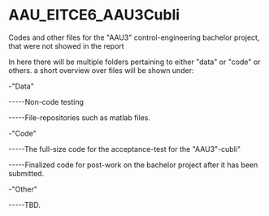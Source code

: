 # AAU_EITCE6_AAU3Cubli
Codes and other files for the "AAU3" control-engineering bachelor project, that were not showed in the report

In here there will be multiple folders pertaining to either "data" or "code" or others. a short overview over files will be shown under:


-"Data"

  -----Non-code testing
  
  -----File-repositories such as matlab files.
  
 
-"Code"

 -----The full-size code for the acceptance-test for the "AAU3"-cubli"
  
 -----Finalized code for post-work on the bachelor project after it has been submitted.
  
  
  
-"Other"

  -----TBD.
